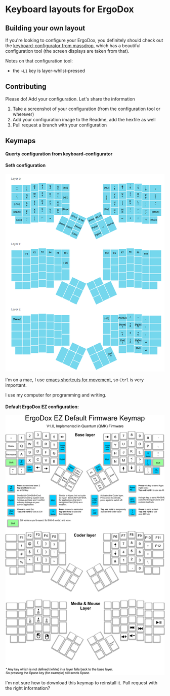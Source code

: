 # Keyboard layouts for ErgoDox

## Building your own layout

If you're looking to configure your ErgoDox, you definitely should check out the [keyboard-configurator from massdrop](https://keyboard-configurator.massdrop.com/ext/ergodox), which has a beautiful configuration tool (the screen displays are taken from that).

Notes on that configuration tool: 

- the `~L1` key is layer-whilst-pressed


## Contributing

Please do! Add your configuration. Let's share the information

1. Take a screenshot of your configuration (from the configuration tool or wherever)
2. Add your configuration image to the Readme, add the hexfile as well
3. Pull request a branch with your configuration

## Keymaps

#### Querty configuration from keyboard-configurator




#### Seth configuration

![@sethherr's keymap](seth/sethmap.png)

I'm on a mac, I use [emacs shortcuts for movement](https://www.hcs.harvard.edu/~jrus/site/system-bindings.html), so `Ctrl` is very important.

I use my computer for programming and writing.

#### Default ErgoDox EZ configuration:

![Default Firmware keymap ErgoDox](default_ergodox_ez/ergodox_ez_keymap.png)

I'm not sure how to download this keymap to reinstall it. Pull request with the right information?

